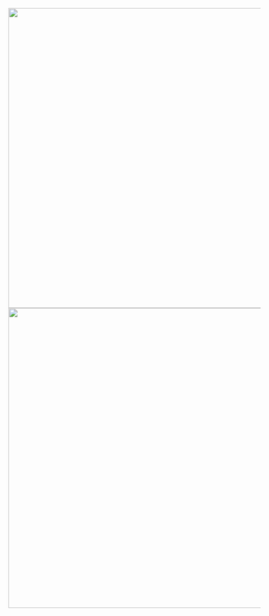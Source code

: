 <a href="https://youtu.be/t89BJofxfYk" target="_blank"><img src="https://i.ibb.co/X5KZ750/Apresenta-o-em-v-deo.png"  width="600"></a>
<a href="https://www.flipbookpdf.net/web/site/347151ada819bf656db175292c86a045561df869202210.pdf.html"><img src="https://i.ibb.co/7pj7tvZ/Apresenta-o-escrita-1.png" width="600"></a>


